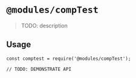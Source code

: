 # `@modules/compTest`

> TODO: description

## Usage

```
const comptest = require('@modules/compTest');

// TODO: DEMONSTRATE API
```
